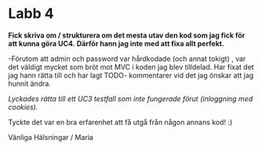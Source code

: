 # Labb 4


**Fick skriva om / strukturera om det mesta utav den kod som jag fick för att kunna göra UC4.**
**Därför hann jag inte med att fixa allt perfekt.**

-Förutom att admin och password var hårdkodade (och annat tokigt) , var det väldigt mycket som bröt mot MVC i koden jag blev tilldelad.
Har fixat det jag hann rätta till och har lagt TODO- kommentarer vid det jag önskar att jag hunnit ändra. 

*Lyckades rätta till ett UC3 testfall som inte fungerade förut (inloggning med cookies).*

Tyckte det var en bra erfarenhet att få utgå från någon annans kod! :)

Vänliga Hälsningar
/ Maria